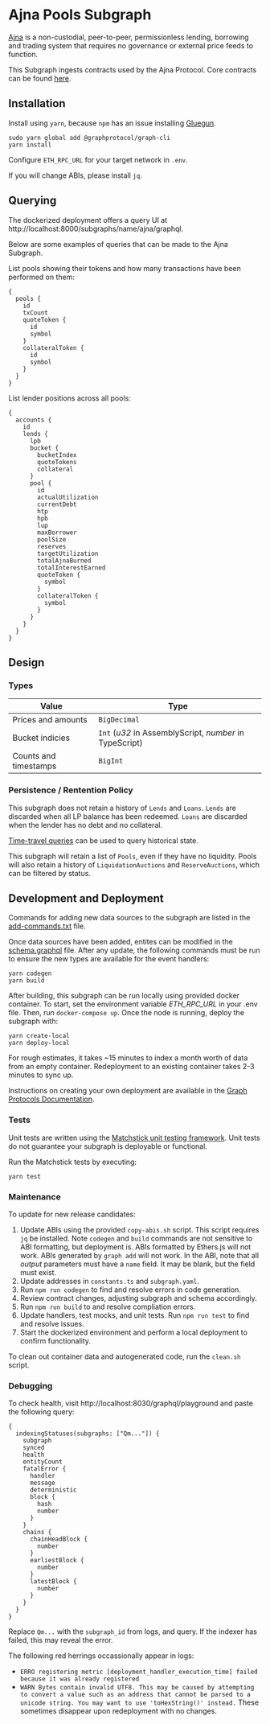 # Ajna Pools Subgraph

[Ajna](https://www.ajna.finance/) is a non-custodial, peer-to-peer, permissionless lending, borrowing and trading system that requires no governance or external price feeds to function.

This Subgraph ingests contracts used by the Ajna Protocol. Core contracts can be found [here](https://github.com/ajna-finance/contracts).


## Installation
Install using `yarn`, because `npm` has an issue installing [Gluegun](https://github.com/infinitered/gluegun).
```
sudo yarn global add @graphprotocol/graph-cli
yarn install
```

Configure `ETH_RPC_URL` for your target network in `.env`.

If you will change ABIs, please install `jq`.


## Querying
The dockerized deployment offers a query UI at http://localhost:8000/subgraphs/name/ajna/graphql.

Below are some examples of queries that can be made to the Ajna Subgraph.

List pools showing their tokens and how many transactions have been performed on them:
```
{
  pools {
    id
    txCount
    quoteToken {
      id
      symbol
    }
    collateralToken {
      id
      symbol
    }
  }
}
```

List lender positions across all pools:
```
{
  accounts {
    id
    lends {
      lpb
      bucket {
        bucketIndex
        quoteTokens
        collateral
      }
      pool {
        id
        actualUtilization
        currentDebt
        htp
        hpb
        lup
        maxBorrower
        poolSize
        reserves
        targetUtilization
        totalAjnaBurned
        totalInterestEarned
        quoteToken {
          symbol
        }
        collateralToken {
          symbol
        }
      }
    }
  }
}
```


## Design
### Types

| Value              | Type         |
| ------------------ | ------------ |
| Prices and amounts | `BigDecimal` |
| Bucket indicies    | `Int` (*u32* in AssemblyScript, *number* in TypeScript) |
| Counts and timestamps | `BigInt`  |

### Persistence / Rentention Policy

This subgraph does not retain a history of `Lends` and `Loans`.  `Lends` are discarded when all LP balance has been redeemed.  `Loans` are discarded when the lender has no debt and no collateral.

[Time-travel queries](https://thegraph.com/docs/en/querying/graphql-api/#time-travel-queries) can be used to query historical state.

This subgraph will retain a list of `Pools`, even if they have no liquidity. Pools will also retain a history of `LiquidationAuctions` and `ReserveAuctions`, which can be filtered by status.


## Development and Deployment
Commands for adding new data sources to the subgraph are listed in the [add-commands.txt](./add-commands.txt) file.

Once data sources have been added, entites can be modified in the [schema.graphql](./schema.graphql) file. After any update, the following commands must be run to ensure the new types are available for the event handlers:
```
yarn codegen
yarn build
```

After building, this subgraph can be run locally using provided docker container. To start, set the environment variable *ETH_RPC_URL* in your .env file. Then, run `docker-compose up`. Once the node is running, deploy the subgraph with:
```
yarn create-local
yarn deploy-local
```

For rough estimates, it takes ~15 minutes to index a month worth of data from an empty container.  Redeployment to an existing container takes 2-3 minutes to sync up.

Instructions on creating your own deployment are available in the [Graph Protocols Documentation](https://thegraph.com/docs/en/cookbook/quick-start/).

### Tests
Unit tests are written using the [Matchstick unit testing framework](https://github.com/LimeChain/matchstick/blob/main/README.md).  Unit tests do not guarantee your subgraph is deployable or functional.

Run the Matchstick tests by executing: 
```
yarn test
```

### Maintenance
To update for new release candidates:
1. Update ABIs using the provided `copy-abis.sh` script.  This script requires `jq` be installed.  Note `codegen` and `build` commands are not sensitive to ABI formatting, but deployment is.  ABIs formatted by Ethers.js will not work.  ABIs generated by `graph add` will not work.  In the ABI, note that all _output_ parameters must have a `name` field.  It may be blank, but the field must exist.
2. Update addresses in `constants.ts` and `subgraph.yaml`.
3. Run `npm run codegen` to find and resolve errors in code generation.
4. Review contract changes, adjusting subgraph and schema accordingly.  
5. Run `npm run build` to and resolve compliation errors.  
6. Update handlers, test mocks, and unit tests.  Run `npm run test` to find and resolve issues.
7. Start the dockerized environment and perform a local deployment to confirm functionality.

To clean out container data and autogenerated code, run the `clean.sh` script.


### Debugging
To check health, visit http://localhost:8030/graphql/playground and paste the following query:
```
{
  indexingStatuses(subgraphs: ["Qm..."]) {
    subgraph
    synced
    health
    entityCount
    fatalError {
      handler
      message
      deterministic
      block {
        hash
        number
      }
    }
    chains {
      chainHeadBlock {
        number
      }
      earliestBlock {
        number
      }
      latestBlock {
        number
      }
    }
  }
}
```
Replace `Qm...` with the `subgraph_id` from logs, and query.  If the indexer has failed, this may reveal the error.

The following red herrings occassionally appear in logs:
- `ERRO registering metric [deployment_handler_execution_time] failed because it was already registered`
- `WARN Bytes contain invalid UTF8. This may be caused by attempting to convert a value such as an address that cannot be parsed to a unicode string. You may want to use 'toHexString()' instead.`
These sometimes disappear upon redeployment with no changes.
